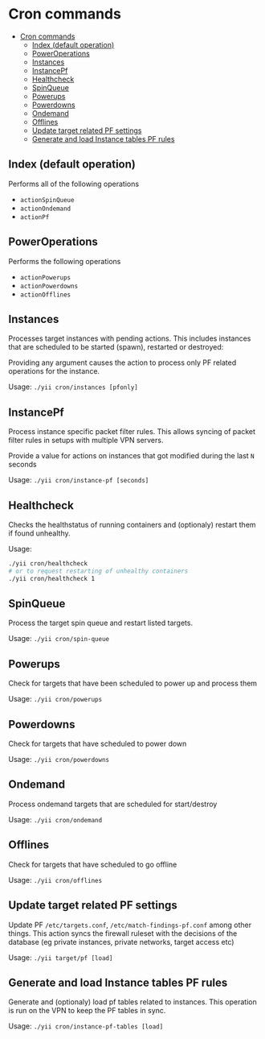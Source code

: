 # Cron commands

- [Cron commands](#cron-commands)
  - [Index (default operation)](#index-default-operation)
  - [PowerOperations](#poweroperations)
  - [Instances](#instances)
  - [InstancePf](#instancepf)
  - [Healthcheck](#healthcheck)
  - [SpinQueue](#spinqueue)
  - [Powerups](#powerups)
  - [Powerdowns](#powerdowns)
  - [Ondemand](#ondemand)
  - [Offlines](#offlines)
  - [Update target related PF settings](#update-target-related-pf-settings)
  - [Generate and load Instance tables PF rules](#generate-and-load-instance-tables-pf-rules)

## Index (default operation)

Performs all of the following operations
* `actionSpinQueue`
* `actionOndemand`
* `actionPf`

## PowerOperations
Performs the following operations
* `actionPowerups`
* `actionPowerdowns`
* `actionOfflines`

## Instances
Processes target instances with pending actions. This includes instances that are scheduled to be started (spawn), restarted or destroyed:

Providing any argument causes the action to process only PF related operations for the instance.

Usage: `./yii cron/instances [pfonly]`

## InstancePf
Process instance specific packet filter rules. This allows syncing of packet filter rules in setups with multiple VPN servers.

Provide a value for actions on instances that got modified during the last `N` seconds

Usage: `./yii cron/instance-pf [seconds]`

## Healthcheck
Checks the healthstatus of running containers and (optionaly) restart them if found unhealthy.

Usage:
```sh
./yii cron/healthcheck
# or to request restarting of unhealthy containers
./yii cron/healthcheck 1
```

## SpinQueue
Process the target spin queue and restart listed targets.

Usage: `./yii cron/spin-queue`


## Powerups
Check for targets that have been scheduled to power up and process them


Usage: `./yii cron/powerups`


## Powerdowns
Check for targets that have scheduled to power down


Usage: `./yii cron/powerdowns`


## Ondemand
Process ondemand targets that are scheduled for start/destroy

Usage: `./yii cron/ondemand`


## Offlines
Check for targets that have scheduled to go offline

Usage: `./yii cron/offlines`


## Update target related PF settings
Update PF `/etc/targets.conf`, `/etc/match-findings-pf.conf` among other things. This action syncs the firewall ruleset with the decisions of the database (eg private instances, private networks, target access etc)

Usage: `./yii target/pf [load]`

## Generate and load Instance tables PF rules
Generate and (optionaly) load pf tables related to instances. This operation is run on the VPN to keep the PF tables in sync.

Usage: `./yii cron/instance-pf-tables [load]`
